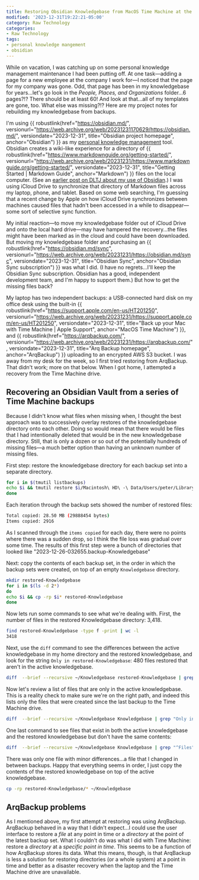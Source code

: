 ```yaml
---
title: Restoring Obsidian Knowledgebase from MacOS Time Machine at the Command Line
modified: '2023-12-31T19:22:21-05:00'
category: Raw Technology
categories:
- Raw Technology
tags:
- personal knowledge mangement
- obsidian
---
```

While on vacation, I was catching up on some personal knowledge management maintenance I had been putting off. 
At one task—adding a page for a new employee at the company I work for—I noticed that the page for my company was gone. 
Odd, that page has been in my knowledgebase for years...let's go look in the _People, Places, and Organizations_ folder...6 pages?!? There should be at least 60!
And look at that...all of my templates are gone, too.
What else was missing?!?
Here are my project notes for rebuilding my knowledgebase from backups.

I'm using {{ robustlink(href="https://obsidian.md/", versionurl="https://web.archive.org/web/20231231170629/https://obsidian.md/", versiondate="2023-12-31", title="Obsidian project homepage", anchor="Obsidian") }} as my [personal knowledge management](/tag/personal-knowledge-mangement) tool. 
Obsidian creates a wiki-like experience for a directory of {{ robustlink(href="https://www.markdownguide.org/getting-started/", versionurl="https://web.archive.org/web/20231231/https://www.markdownguide.org/getting-started/", versiondate="2023-12-31", title="Getting Started | Markdown Guide", anchor="Markdown") }} files on the local computer. 
(See an [earlier post on DLTJ about my use of Obsidian](https://dltj.org/article/obsidian-journaling/).)
I was using iCloud Drive to synchronize that directory of Markdown files across my laptop, phone, and tablet. 
Based on some web searching, I'm guessing that a recent change by Apple on how iCloud Drive synchronizes between machines caused files that hadn't been accessed in a while to disappear—some sort of selective sync function.

My initial reaction—to move my knowledgebase folder out of iCloud Drive and onto the local hard drive—may have hampered the recovery...the files might have been marked as in the cloud and could have been downloaded.
But moving my knowledgebase folder and purchasing an {{ robustlink(href="https://obsidian.md/sync", versionurl="https://web.archive.org/web/20231231/https://obsidian.md/sync", versiondate="2023-12-31", title="Obsidian Sync", anchor="Obsidian Sync subscription") }}  was what I did.
(I have no regrets...I'll keep the Obsidian Sync subscription. Obsidian has a good, independent development team, and I'm happy to support them.)
But how to get the missing files back?

My laptop has two independent backups: a USB-connected hard disk on my office desk using the built-in {{ robustlink(href="https://support.apple.com/en-us/HT201250", versionurl="https://web.archive.org/web/20231231/https://support.apple.com/en-us/HT201250", versiondate="2023-12-31", title="Back up your Mac with Time Machine | Apple Support", anchor="MacOS Time Machine") }}, and {{ robustlink(href="https://arqbackup.com/", versionurl="https://web.archive.org/web/20231231/https://arqbackup.com/", versiondate="2023-12-31", title="Arq Backup homepage", anchor="ArqBackup") }}  uploading to an encrypted AWS S3 bucket. 
I was away from my desk for the week, so I first tried restoring from ArqBackup.
That didn't work; more on that below.
When I got home, I attempted a recovery from the Time Machine drive.

## Recovering an Obsidian Vault from a series of Time Machine backups

Because I didn't know what files when missing when, I thought the best approach was to successively overlay restores of the knowledgebase directory onto each other.
Doing so would mean that there would be files that I had intentionally deleted that would be in the new knowledgebase directory. 
Still, that is only a dozen or so out of the potentially hundreds of missing files—a much better option than having an unknown number of missing files.

First step: restore the knowledgebase directory for each backup set into a separate directory.

```bash
for i in $(tmutil listbackups)                                                                                                                                                            do
echo $i && tmutil restore $i/Macintosh\ HD\ -\ Data/Users/peter/Library/Mobile\ Documents/iCloud~md~obsidian/Documents/Knowledgebase $(basename $i)-Knowledgebase
done
```

Each iteration through the backup sets showed the number of restored files:

```bash
Total copied: 28.50 MB (29888454 bytes)
Items copied: 2916
```

As I scanned through the `items copied` for each day, there were no points where there was a sudden drop, so I think the file loss was gradual over some time.
The results of this first step were a bunch of directories that looked like "2023-12-26-032655.backup-Knowledgebase"

Next: copy the contents of each backup set, in the order in which the backup sets were created, on top of an empty `Knowledgebase` directory.

```bash
mkdir restored-Knowledgebase
for i in $(ls -d 2*)
do
echo $i && cp -rp $i* restored-Knowledgebase
done
```

Now lets run some commands to see what we're dealing with.
First, the number of files in the restored Knowledgebase directory: 3,418.

```bash
find restored-Knowledgebase -type f -print | wc -l
3418
```

Next, use the `diff` command to see the differences between the active knowledgebase in my home directory and the restored knowledgebase, and look for the string `Only in restored-Knowledgebase`: 480 files restored that aren't in the active knowledgebase.

```bash
diff  --brief --recursive ~/Knowledgebase restored-Knowledgebase | grep "Only in restored-Knowledgebase/" | wc -l                                                                                                480
```

Now let's review a list of files that are only in the active knowledgebase.
This is a reality check to make sure we're on the right path, and indeed this lists only the files that were created since the last backup to the Time Machine drive.

```bash
diff  --brief --recursive ~/Knowledgebase Knowledgebase | grep "Only in /Users/" | less
```

One last command to see files that exist in both the active knowledgebase and the restored knowledgebase but don't have the same contents:

```bash
diff  --brief --recursive ~/Knowledgebase Knowledgebase | grep "^Files"
```

There was only one file with minor differences...a file that I changed in between backups.
Happy that everything seems in order, I just copy the contents of the restored knowledgebase on top of the active knowledgebase.

```bash
cp -rp restored-Knowledgebase/* ~/Knowledgebase
```

## ArqBackup problems
As I mentioned above, my first attempt at restoring was using ArqBackup. 
ArqBackup behaved in a way that I didn't expect...I could use the user interface to restore a _file_ at any point in time or a _directory_ at the point of the latest backup set.
What I couldn't do was what I did with Time Machine: restore a _directory_ at a _specific point in time_.
This seems to be a function of how ArqBackup stores its data.
What this means, though, is that ArqBackup is less a solution for restoring directories (or a whole system) at a point in time and better as a disaster recovery when the laptop and the Time Machine drive are unavailable.